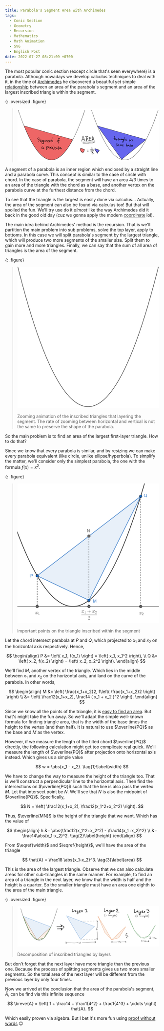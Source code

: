 ```yaml
---
title: Parabola's Segment Area with Archimedes
tags:
  - Conic Section
  - Geometry
  - Recursion
  - Mathematics
  - Math Animation
  - SVG
  - English Post
date: 2022-07-27 08:21:09 +0700
---
```


The most popular conic section (except circle that's seen everywhere) is a parabola. Although nowadays we develop calculus techniques to deal with it, in the time of [Archimedes][] he discovered a beautiful yet simple [relationship][treatise] between an area of the parabola's segment and an area of the largest inscribed triangle within the segment.

{: .oversized .figure}
> ![](/images/math/parabola-area/summary-hook.png)

A segment of a parabola is an inner region which enclosed by a straight line and a parabola curve. This concept is similar to the case of circle with chord. In the case of parabola, the segment will have an area $4/3$ times to an area of the triangle with the chord as a base, and another vertex on the parabola curve at the furthest distance from the chord.

To see that the triangle is the largest is easily done via calculus... Actually, the area of the segment can also be found via calculus too! But that will spoiled the fun. We'll try use do it *almost* like the way Archimedes did it back in the good old day (cuz we gonna apply the modern [coordinate][cartesian coordinate] lol).

The main idea behind Archimedes' method is the recursion. That is we'll partition the main problem into sub problems, solve the top layer, apply to bottoms. In this case we will split parabola's segment by the largest triangle, which will produce two more segments of the smaller size. Split them to gain more and more triangles. Finally, we can say that the sum of all area of triangles is the area of the segment.

{: .figure}
> ![](/images/math/parabola-area/zooming-preserve-curve.svg)
>
> Zooming animation of the inscribed triangles that layering the segment. The rate of zooming between horizontal and vertical is not the same to preserve the shape of the parabola.

So the main problem is to find an area of the largest first-layer triangle. How to do that?

Since we know that every parabola is similar, and by resizing we can make every parabola equivalent (like circle, unlike ellipse/hyperbola). To simplify the matter, we'll consider only the simplest parabola, the one with the formula $f(x)=x^2$.

{: .figure}
> ![](/images/math/parabola-area/first-triangle.png)
>
> Important points on the triangle inscribed within the segment

Let the chord intersect parabola at $P$ and $Q$, which projected to $x_1$ and $x_2$ on the horizontal axis respectively. Hence,

$$
\begin{align}
P &= \left( x_1, f(x_1) \right) = \left( x_1, x_1^2 \right), \\
Q &= \left( x_2, f(x_2) \right) = \left( x_2, x_2^2 \right).
\end{align}
$$

We'll find $M$, another vertex of the triangle. Which lies in the middle between $x_1$ and $x_2$ on the horizontal axis, and land on the curve of the parabola. In other words,

$$
\begin{align}
M &= \left( \frac{x_1+x_2}2, f\left( \frac{x_1+x_2}2 \right) \right) \\
  &= \left( \frac12(x_1+x_2), \frac14 ( x_1 + x_2 )^2 \right).
\end{align}
$$

Since we know all the points of the triangle, it is [easy to find an area][shoelace formula]. But that's might take the fun away. So we'll adapt the simple well-known formula for finding triangle area, that is the width of the base times the height to the vertex (and then half). It is natural to use $\overline{PQ}$ as the base and $M$ as the vertex.

However, if we measure the length of the tilted chord $\overline{PQ}$ directly, the following calculation might get too complicate real quick. We'll measure the length of $\overline{PQ}$ after projection onto horizontal axis instead. Which gives us a simple value

$$
w = \abs{x_1 - x_2}.
\tag{1}\label{width}
$$

We have to change the way to measure the height of the triangle too. That is we'll construct a perpendicular line to the horizontal axis. Then find the intersections on $\overline{PQ}$ such that the line is also pass the vertex $M$. Let that intersect point be $N$. We'll see that $N$ is also the midpoint of $\overline{PQ}$. Specifically,

$$
N = \left( \frac12(x_1+x_2), \frac12(x_1^2+x_2^2) \right).
$$

Thus, $\overline{MN}$ is the height of the triangle that we want. Which has the value of

$$
\begin{align}
h &= \abs{\frac12(x_1^2+x_2^2) - \frac14(x_1+x_2)^2} \\
  &= \frac14\abs{x_1-x_2}^2.
\tag{2}\label{height}
\end{align}
$$

From $\eqref{width}$ and $\eqref{height}$, we'll have the area of the triangle

$$
\hat{A} = \frac18 \abs{x_1-x_2}^3.
\tag{3}\label{area}
$$

This is the area of the largest triangle. Observe that we can also calculate areas for other sub-triangles in the same manner. For example, to find an area of a triangle in the next layer, we know that the width is half and the height is a quarter. So the smaller triangle must have an area one eighth to the area of the main triangle.

{: .oversized .figure}
> ![](/images/math/parabola-area/layer-relation.png)
>
> Decomposition of inscribed triangles by layers

But don't forget that the next layer have more triangle than the previous one. Because the process of splitting segments gives us two more smaller segments. So the total area of the next layer will be different from the previous layer by only four times.

Now we arrived at the conclusion that the area of the parabola's segment, $\breve{A}$, can be find via this infinite sequence

$$
\breve{A} = \left( 1 + \frac14 + \frac1{4^2} + \frac1{4^3} + \cdots \right) \hat{A}.
$$

Which easily proven via algebra. But I bet it's more fun using [proof without words][] 😊



[Archimedes]: //en.wikipedia.org/wiki/Archimedes
[treatise]: //en.wikipedia.org/wiki/Quadrature_of_the_Parabola
[cartesian coordinate]: //en.wikipedia.org/wiki/Cartesian_coordinate_system
[shoelace formula]: //en.wikipedia.org/wiki/Shoelace_formula
[proof without words]: //en.wikipedia.org/wiki/Proof_without_words
